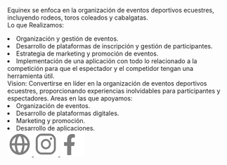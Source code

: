 <span class="font-bold text-start text-xl">Equinex</span><span class="font-light text-start text-xl"> se enfoca en la organización de eventos deportivos ecuestres, incluyendo rodeos, toros coleados y cabalgatas.
 <br> <span class="font-bold text-xl">Lo que Realizamos:</span>
</span> 
<li class="font-light text-start text-xl">Organización y gestión de eventos.</li><li class="font-light text-start text-xl">Desarrollo de plataformas de inscripción y gestión de participantes.</li><li class="font-light text-start text-xl">Estrategia de marketing y promoción de eventos.</li><li class="font-light text-start text-xl">Implementación de una aplicación con todo lo relacionado a la competición para que el espectador y el competidor tengan una herramienta útil.</li>
<!-- VISION -->
<span class="font-semibold text-start text-xl"> Vision:</span>
<span class="font-light text-start text-xl">Convertirse en líder en la organización de eventos deportivos ecuestres, proporcionando experiencias inolvidables para participantes y espectadores.</span> 
<!-- AREAS DE TRABAJO -->
<span class="font-semibold text-start text-xl"> Areas en las que apoyamos:</span>
<li class="font-light text-start text-xl">Organización de eventos.</li><li class="font-light text-start text-xl">Desarrollo de plataformas digitales.</li><li class="font-light text-start text-xl">Marketing y promoción.</li><li class="font-light text-start text-xl">Desarrollo de aplicaciones.</li> 
<div class="flex justify-items-center w-5/12 py-5 gap-0">
<a href=""><img src="/src/assets/images/iconos-links/icon-web.png" alt=""style="width:56px; height:56px">
</a>
<a href=""><img src="/src/assets/images/iconos-links/icon-ig.png" alt="" style="width:56px; height:56px">
</a>
<a href=""><img src="/src/assets/images/iconos-links/icon-fb.png" alt="" style="width:56px; height:56px">
</a>
</div>